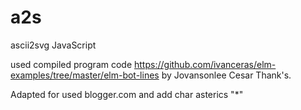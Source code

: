# a2s
ascii2svg JavaScript

used compiled program code 
https://github.com/ivanceras/elm-examples/tree/master/elm-bot-lines
by Jovansonlee Cesar
Thank's.

Adapted for used blogger.com and add char asterics "*"
